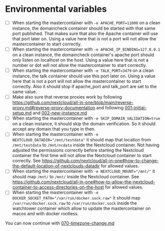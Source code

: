 # Environmental variables

- [ ] When starting the mastercontainer with `-e APACHE_PORT=11000` on a clean instance, the domaincheck container should be started with that same port published. That makes sure that also the Apache container will use that port later on. Using a value here that is not a port will not allow the mastercontainer to start correctly.
- [ ] When starting the mastercontainer with `-e APACHE_IP_BINDING=127.0.0.1` on a clean instance, the domaincheck container's apache port should only listen on localhost on the host. Using a value here that is not a number or dot will not allow the mastercontainer to start correctly.
- [ ] When starting the mastercontainer with `-e TALK_PORT=3479` on a clean instance, the talk container should use this port later on. Using a value here that is not a port will not allow the mastercontainer to start correctly. Also it should stop if apache_port and talk_port are set to the same value.
- [ ] Make also sure that reverse proxies work by following https://github.com/nextcloud/all-in-one/blob/main/reverse-proxy.md#reverse-proxy-documentation and following [001-initial-setup.md](./001-initial-setup.md) and [002-new-instance.md](./002-new-instance.md)
- [ ] When starting the mastercontainer with `-e SKIP_DOMAIN_VALIDATION=true` on a clean instance, it should skip the domain verification. So it should accept any domain that you type in then.
- [ ] When starting the mastercontainer with `-e NEXTCLOUD_DATADIR="/mnt/testdata"` it should map that location from `/mnt/testdata` to `/mnt/ncdata` inside the Nextcloud container. Not having adjusted the permissions correctly before starting the Nextcloud container the first time will not allow the Nextcloud container to start correctly. See https://github.com/nextcloud/all-in-one#how-to-change-the-default-location-of-nextclouds-datadir for allowed values.
- [ ] When starting the mastercontainer with `-e NEXTCLOUD_MOUNT="/mnt/"` it should map `/mnt/` to `/mnt/` inside the Nextcloud container. See https://github.com/nextcloud/all-in-one#how-to-allow-the-nextcloud-container-to-access-directories-on-the-host for allowed values.
- [ ] When starting the mastercontainer with `-e DOCKER_SOCKET_PATH="/var/run/docker.sock.raw"` it should map `/var/run/docker.sock.raw` to `/var/run/docker.sock` inside the watchtower container which allow to update the mastercontainer on macos and with docker rootless.

You can now continue with [070-timezone-change.md](./070-timezone-change.md)
